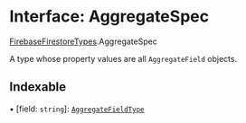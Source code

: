 # Interface: AggregateSpec

[FirebaseFirestoreTypes](/reference/firestore/modules/FirebaseFirestoreTypes.md).AggregateSpec

A type whose property values are all `AggregateField` objects.

## Indexable

▪ [field: `string`]: [`AggregateFieldType`](/reference/firestore/modules/FirebaseFirestoreTypes.md#aggregatefieldtype)
